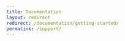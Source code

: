 ```yaml
---
title: Documentation
layout: redirect
redirect: /documentation/getting-started/
permalink: /support/
---
```

